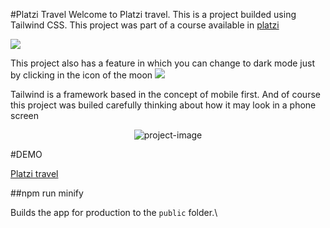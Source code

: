 #Platzi Travel
Welcome to Platzi travel. This is a project builded using Tailwind CSS. This project was part of a course available in [platzi](https://platzi.com/)

![](https://i.imgur.com/RfAkINc.png) 

This project also has a feature in which you can change to dark mode just by clicking in the icon of the moon
![](https://i.imgur.com/7NXF2nZ.png)

Tailwind is a framework based in the concept of mobile first. And of course this project was builed carefully thinking about how it may look in a phone screen

<p align="center"><img src="https://i.imgur.com/EGepkj9.png" alt="project-image"></p>

#DEMO

[Platzi travel](https://developerleonardo.github.io/Curso-tailwind/)


##npm run minify

Builds the app for production to the `public` folder.\
